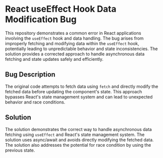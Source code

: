 # React useEffect Hook Data Modification Bug

This repository demonstrates a common error in React applications involving the `useEffect` hook and data handling. The bug arises from improperly fetching and modifying data within the `useEffect` hook, potentially leading to unpredictable behavior and state inconsistencies.  The solution provides a corrected approach to handle asynchronous data fetching and state updates safely and efficiently.

## Bug Description

The original code attempts to fetch data using `fetch` and directly modify the fetched data before updating the component's state.  This approach bypasses React's state management system and can lead to unexpected behavior and race conditions.

## Solution

The solution demonstrates the correct way to handle asynchronous data fetching using `useEffect` and React's state management system.  The solution uses async/await and avoids directly modifying the fetched data. The solution also addresses the potential for race condition by using the previous state.